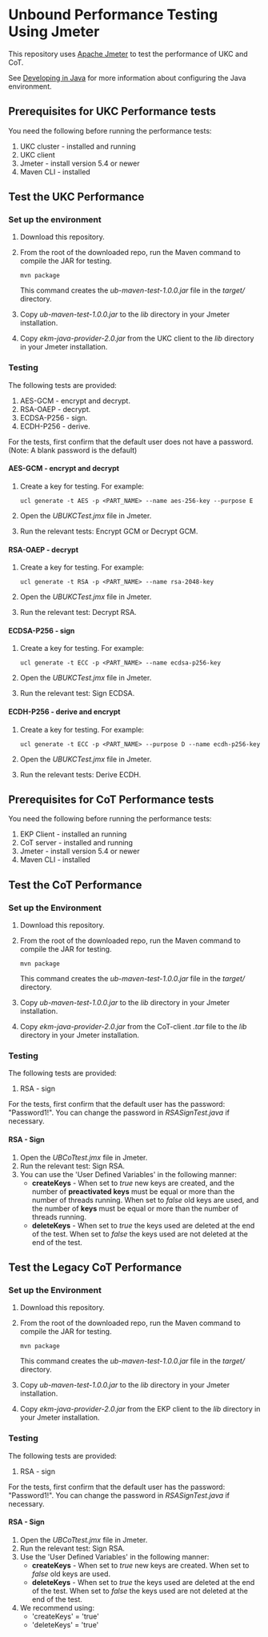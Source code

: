 # Unbound Performance Testing Using Jmeter

This repository uses [Apache Jmeter](https://jmeter.apache.org/) to test the performance of UKC and CoT.

See [Developing in Java](https://www.unboundtech.com/docs/UKC/UKC_Developers_Guide/HTML/Content/Products/UKC-EKM/UKC_Developers_Guide/DevelopingInJava/Developing_in_Java.htm) for more information about configuring the Java environment.

## Prerequisites for UKC Performance tests

You need the following before running the performance tests:
1. UKC cluster - installed and running
1. UKC client
1. Jmeter - install version 5.4 or newer
1. Maven CLI - installed

## Test the UKC Performance

### Set up the environment

1. Download this repository.
1. From the root of the downloaded repo, run the Maven command to compile the JAR for testing.

    `mvn package`
	
    This command creates the *ub-maven-test-1.0.0.jar* file in the *target/* directory.
1. Copy *ub-maven-test-1.0.0.jar* to the *lib* directory in your Jmeter installation.
1. Copy *ekm-java-provider-2.0.jar* from the UKC client to the *lib* directory in your Jmeter installation.

### Testing

The following tests are provided:
1. AES-GCM - encrypt and decrypt.
2. RSA-OAEP - decrypt.
3. ECDSA-P256 - sign.
4. ECDH-P256 - derive.

For the tests, first confirm that the default user does not have a password. (Note: A blank password is the default)

#### AES-GCM - encrypt and decrypt
1. Create a key for testing. For example:

    `ucl generate -t AES -p <PART_NAME> --name aes-256-key --purpose E`
1. Open the *UBUKCTest.jmx* file in Jmeter.
1. Run the relevant tests: Encrypt GCM or Decrypt GCM.

#### RSA-OAEP - decrypt
1. Create a key for testing. For example:

    `ucl generate -t RSA -p <PART_NAME> --name rsa-2048-key`
1. Open the *UBUKCTest.jmx* file in Jmeter.
1. Run the relevant test: Decrypt RSA.

#### ECDSA-P256 - sign
1. Create a key for testing. For example:

    `ucl generate -t ECC -p <PART_NAME> --name ecdsa-p256-key`
1. Open the *UBUKCTest.jmx* file in Jmeter.
1. Run the relevant test: Sign ECDSA.

#### ECDH-P256 - derive and encrypt
1. Create a key for testing. For example:

    `ucl generate -t ECC -p <PART_NAME> --purpose D --name ecdh-p256-key`
1. Open the *UBUKCTest.jmx* file in Jmeter.
1. Run the relevant tests: Derive ECDH.

## Prerequisites for CoT Performance tests

You need the following before running the performance tests:
1. EKP Client - installed an running
1. CoT server - installed and running
1. Jmeter - install version 5.4 or newer
1. Maven CLI - installed

## Test the CoT Performance

### Set up the Environment

1. Download this repository.
1. From the root of the downloaded repo, run the Maven command to compile the JAR for testing.

   `mvn package`

   This command creates the *ub-maven-test-1.0.0.jar* file in the *target/* directory.
1. Copy *ub-maven-test-1.0.0.jar* to the *lib* directory in your Jmeter installation.
1. Copy *ekm-java-provider-2.0.jar* from the CoT-client *.tar* file to the *lib* directory in your Jmeter installation.

### Testing

The following tests are provided:
1. RSA - sign

For the tests, first confirm that the default user has the password: "Password1!".
You can change the password in *RSASignTest.java* if necessary.

#### RSA - Sign
1. Open the *UBCoTtest.jmx* file in Jmeter.
1. Run the relevant test: Sign RSA.
1. You can use the 'User Defined Variables' in the following manner:
   - **createKeys** - When set to *true* new keys are created, and the number of **preactivated keys** must be equal or more than the number of threads running.  When set to *false* old keys are used, and the number of **keys** must be equal or more than the number of threads running.
   - **deleteKeys** - When set to *true* the keys used are deleted at the end of the test. When set to *false* the keys used are not deleted at the end of the test.

## Test the Legacy CoT Performance

### Set up the Environment

1. Download this repository.
1. From the root of the downloaded repo, run the Maven command to compile the JAR for testing.

    `mvn package`
	
    This command creates the *ub-maven-test-1.0.0.jar* file in the *target/* directory.
1. Copy *ub-maven-test-1.0.0.jar* to the *lib* directory in your Jmeter installation.
1. Copy *ekm-java-provider-2.0.jar* from the EKP client to the *lib* directory in your Jmeter installation.

### Testing

The following tests are provided:
1. RSA - sign

For the tests, first confirm that the default user has the password: "Password1!".
You can change the password in *RSASignTest.java* if necessary.

#### RSA - Sign
1. Open the *UBCoTtest.jmx* file in Jmeter.
1. Run the relevant test: Sign RSA. 
1. Use the 'User Defined Variables' in the following manner:
   - **createKeys** - When set to *true* new keys are created. When set to *false* old keys are used. 
   - **deleteKeys** - When set to *true* the keys used are deleted at the end of the test. When set to *false* the keys used are not deleted at the end of the test.
1. We recommend using:
    - 'createKeys' = 'true'
	- 'deleteKeys' = 'true'

